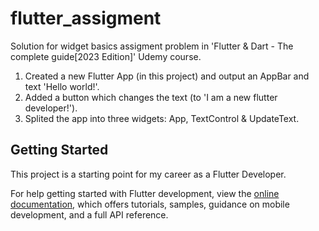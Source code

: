 # flutter_assigment

Solution for widget basics assigment problem in 'Flutter & Dart - The complete guide[2023 Edition]' Udemy course.
1) Created a new Flutter App (in this project) and output an AppBar and text 'Hello world!'.
2) Added a button which changes the text (to 'I am a new flutter developer!').
3) Splited the app into three widgets: App, TextControl & UpdateText.

## Getting Started

This project is a starting point for my career as a Flutter Developer.

For help getting started with Flutter development, view the
[online documentation](https://docs.flutter.dev/), which offers tutorials,
samples, guidance on mobile development, and a full API reference.
